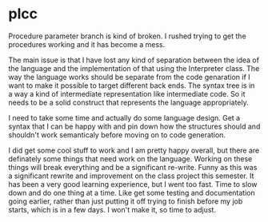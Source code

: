 # plcc

Procedure parameter branch is kind of broken. I rushed trying to get the procedures working and it has become a mess.

The main issue is that I have lost any kind of separation between the idea of the language and the implementation of that using the Interpreter class. The way the language works should be separate from the code genaration if I want to make it possible to target different back ends. The syntax tree is in a way a kind of intermediate representation like intermediate code. So it needs to be a solid construct that represents the language appropriately.

I need to take some time and actually do some language design. Get a syntax that I can be happy with and pin down how the structures should and shouldn't work semanticaly before moving on to code generation.

I did get some cool stuff to work and I am pretty happy overall, but there are definately some things that need work on the language. Working on these things will break everything and be a significant re-write. Funny as this was a significant rewrite and improvement on the class project this semester. It has been a very good learning experience, but I went too fast. Time to slow down and do one thing at a time. Like get some testing and documentation going earlier, rather than just putting it off trying to finish before my job starts, which is in a few days. I won't make it, so time to adjust.
